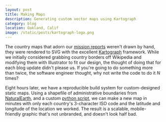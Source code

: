```yaml
---
layout: post
title: Making Maps
description: Generating custom vector maps using Kartograph
category: blog
location: Oakland, Calif
image: /static/posts/kartograph-logo.png
---
```

The country maps that adorn our [mission reports](/mission/) weren't drawn by hand, they were rendered to SVG with the excellent [Kartograph](http://kartograph.org) framework. While we initially considered grabbing country borders off Wikipedia and modifying them with Illustrator to fit our design, the thought of doing that for each blog update didn't please us. If you're going to do something more than twice, the software engineer thought, why not write the code to do it *N* times?

Eight hours later, we have a reproducible build system for custom-designed static maps. Using a shapefile of administrative boundaries from [NaturalEarth](http://www.naturalearthdata.com), and a custom [python script](https://github.com/spacedogXYZ/spacedogXYZ.github.io/tree/master/static/maps), we can make a new map in minutes with only each country's 3-character ISO code and the latitude and longitude of the location we worked. The result is a scalable, mobile-friendly graphic that's not unbranded, and doesn't look half bad.

<div class="inline center"><object type="image/svg+xml" data="/static/maps/svg/missions.svg" class="map" style="width:50%"></object></div>